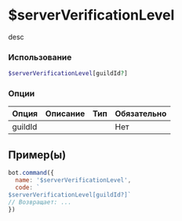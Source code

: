 # $serverVerificationLevel
desc
### Использование
```php
$serverVerificationLevel[guildId?]
```

### Опции

| Опция | Описание | Тип | Обязательно |
|--------|-------------|------|----------|
| guildId |  |  | Нет |  
## Пример(ы)

```javascript
bot.command({
  name: '$serverVerificationLevel',
  code: `
$serverVerificationLevel[guildId?]`
// Возвращает: ...
})
```